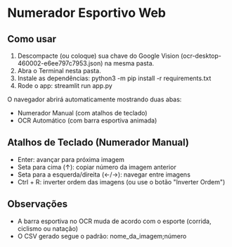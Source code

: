 # Numerador Esportivo Web

## Como usar

1. Descompacte (ou coloque) sua chave do Google Vision (ocr-desktop-460002-e6ee797c7953.json) na mesma pasta.
2. Abra o Terminal nesta pasta.
3. Instale as dependências:
   python3 -m pip install -r requirements.txt
4. Rode o app:
   streamlit run app.py

O navegador abrirá automaticamente mostrando duas abas:
- Numerador Manual (com atalhos de teclado)
- OCR Automático (com barra esportiva animada)

## Atalhos de Teclado (Numerador Manual)

- Enter: avançar para próxima imagem
- Seta para cima (↑): copiar número da imagem anterior
- Seta para a esquerda/direita (←/→): navegar entre imagens
- Ctrl + R: inverter ordem das imagens (ou use o botão "Inverter Ordem")

## Observações

- A barra esportiva no OCR muda de acordo com o esporte (corrida, ciclismo ou natação)
- O CSV gerado segue o padrão: nome_da_imagem;número

